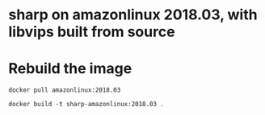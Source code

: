 # sharp on amazonlinux 2018.03, with libvips built from source

# Rebuild the image

	docker pull amazonlinux:2018.03

	docker build -t sharp-amazonlinux:2018.03 .


